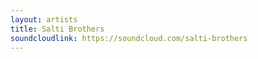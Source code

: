 ```yaml
---
layout: artists
title: Salti Brothers
soundcloudlink: https://soundcloud.com/salti-brothers
---
```

